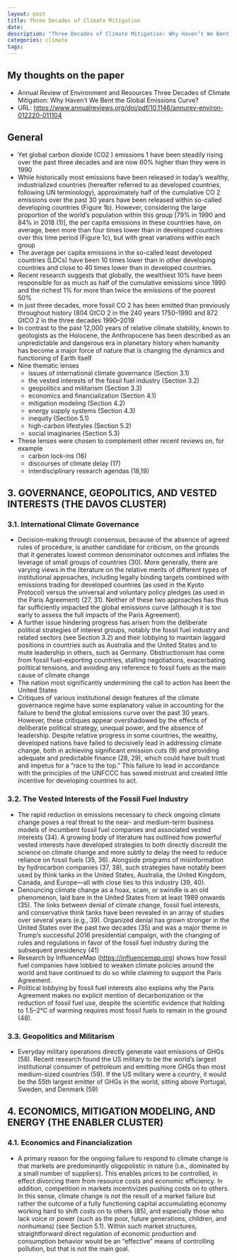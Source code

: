 ```yaml
---
layout: post
title: Three Decades of Climate Mitigation
date: 
description: "Three Decades of Climate Mitigation: Why Haven’t We Bent the Global Emissions Curve?"
categories: climate
tags: 
---
```


## My thoughts on the paper

* Annual Review of Environment and Resources Three Decades of Climate Mitigation: Why Haven’t We Bent the  Global Emissions Curve?
* URL: https://www.annualreviews.org/doi/pdf/10.1146/annurev-environ-012220-011104

## General
*  Yet global carbon dioxide (CO2 ) emissions 1 have been steadily rising over the past three decades and are now 60% higher than they were in 1990
*  While historically most emissions have been released in today’s wealthy, industrialized countries (hereafter referred to as developed countries, following UN terminology), approximately half of the cumulative CO 2 emissions over the past 30 years have been released within so-called developing countries (Figure 1b). However, considering the large proportion of the world’s population within this group [79% in 1990 and 84% in 2018 (1)], the per capita emissions in these countries have, on average, been more than four times lower than in developed countries over this time period (Figure 1c), but with great variations within each group
*  The average per capita emissions in the so-called least developed countries (LDCs) have been 10 times lower than in other developing countries and close to 40 times lower than in developed countries. 
*  Recent research suggests that globally, the wealthiest 10% have been responsible for as much as half of the cumulative emissions since 1990 and the richest 1% for more than twice the emissions of the poorest 50% 
* in just three decades, more fossil CO 2 has been emitted than previously throughout history (804 GtCO 2 in the 240 years 1750–1990 and 872 GtCO 2 in the three decades 1990–2019
* In contrast to the past 12,000 years of relative climate stability, known to geologists as the Holocene, the Anthropocene has been described as an unpredictable and dangerous era in planetary history when humanity has become a major force of nature that is changing the dynamics and functioning of Earth itself 
* Nine thematic lenses
  *  issues of international climate governance (Section 3.1)
  *  the vested interests of the fossil fuel industry (Section 3.2) 
  *  geopolitics and militarism (Section 3.3) 
  *  economics and financialization (Section 4.1) 
  *  mitigation modeling (Section 4.2) 
  *  energy supply systems (Section 4.3)
  *  inequity (Section 5.1)
  *  high-carbon lifestyles (Section 5.2)
  *  social imaginaries (Section 5.3)
*  These lenses were chosen to complement other recent reviews on, for example
   *  carbon lock-ins (16) 
   *  discourses of climate delay (17) 
   *  interdisciplinary research agendas (18,19)

## 3. GOVERNANCE, GEOPOLITICS, AND VESTED INTERESTS (THE DAVOS CLUSTER)

### 3.1. International Climate Governance

* Decision-making through consensus, because of the absence of agreed rules of procedure, is another candidate for criticism, on the grounds that it generates lowest common denominator outcomes and inflates the leverage of small groups of countries (30). More generally, there are varying views in the literature on the relative merits of different types of institutional approaches, including legally binding targets combined with emissions trading for developed countries (as used in the Kyoto Protocol) versus the universal and voluntary policy pledges (as used in the Paris Agreement) (27, 31). Neither of these two approaches has thus far sufficiently impacted the global emissions curve (although it is too early to assess the full impacts of the Paris Agreement).
* A further issue hindering progress has arisen from the deliberate political strategies of interest groups, notably the fossil fuel industry and related sectors (see Section 3.2) and their lobbying to maintain laggard positions in countries such as Australia and the United States and to mute leadership in others, such as Germany. Obstructionism has come from fossil fuel–exporting countries, stalling negotiations, exacerbating political tensions, and avoiding any reference to fossil fuels as the main cause of climate change 
* The nation most significantly undermining the call to action has been the United States
* Critiques of various institutional design features of the climate governance regime have some explanatory value in accounting for the failure to bend the global emissions curve over the past 30 years. However, these critiques appear overshadowed by the effects of deliberate political strategy, unequal power, and the absence of leadership. Despite relative progress in some countries, the wealthy, developed nations have failed to decisively lead in addressing climate change, both in achieving significant emission cuts (9) and providing adequate and predictable finance (28, 29), which could have built trust and impetus for a “race to the top.” This failure to lead in accordance with the principles of the UNFCCC has sowed mistrust and created little incentive for developing countries to act.

### 3.2. The Vested Interests of the Fossil Fuel Industry

* The rapid reduction in emissions necessary to check ongoing climate change poses a real threat to the near- and medium-term business models of incumbent fossil fuel companies and associated vested interests (34). A growing body of literature has outlined how powerful vested interests have developed strategies to both directly discredit the science on climate change and more subtly to delay the need to reduce reliance on fossil fuels (35, 36). Alongside programs of misinformation by hydrocarbon companies (37, 38), such strategies have notably been used by think tanks in the United States, Australia, the United Kingdom, Canada, and Europe—all with close ties to this industry (39, 40).
* Denouncing climate change as a hoax, scam, or swindle is an old phenomenon, laid bare in the United States from at least 1989 onwards (35). The links between denial of climate change, fossil fuel interests, and conservative think tanks have been revealed in an array of studies over several years (e.g., 39). Organized denial has grown stronger in the United States over the past two decades (35) and was a major theme in Trump’s successful 2016 presidential campaign, with the changing of rules and regulations in favor of the fossil fuel industry during the subsequent presidency (41)
* Research by InfluenceMap (https://influencemap.org) shows how fossil fuel companies have lobbied to weaken climate policies around the world and have continued to do so while claiming to support the Paris Agreement.
* Political lobbying by fossil fuel interests also explains why the Paris Agreement makes no explicit mention of decarbonization or the reduction of fossil fuel use, despite the scientific evidence that holding to 1.5–2°C of warming requires most fossil fuels to remain in the ground (48).

### 3.3. Geopolitics and Militarism

* Everyday military operations directly generate vast emissions of GHGs (58). Recent research found the US military to be the world’s largest institutional consumer of petroleum and emitting more GHGs than most medium-sized countries (59). If the US military were a country, it would be the 55th largest emitter of GHGs in the world, sitting above Portugal, Sweden, and Denmark (59)

## 4. ECONOMICS, MITIGATION MODELING, AND ENERGY (THE ENABLER CLUSTER)

### 4.1. Economics and Financialization

* A primary reason for the ongoing failure to respond to climate change is that markets are predominantly oligopolistic in nature (i.e., dominated by a small number of suppliers). This enables prices to be controlled, in effect divorcing them from resource costs and economic efficiency. In addition, competition in markets incentivizes pushing costs on to others. In this sense, climate change is not the result of a market failure but rather the outcome of a fully functioning capital accumulating economy working hard to shift costs on to others (85), and especially those who lack voice or power (such as the poor, future generations, children, and nonhumans) (see Section 5.1). Within such market structures, straightforward direct regulation of economic production and consumption behavior would be an “effective” means of controlling pollution, but that is not the main goal.